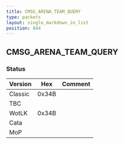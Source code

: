 ```yaml
---
title: CMSG_ARENA_TEAM_QUERY
type: packets
layout: single_markdown_in_list
position: 844
---
```


## CMSG_ARENA_TEAM_QUERY

### Status

Version    | Hex        | Comment
---------- | ---------- | ---------- 
Classic    | 0x34B      | 
TBC        |            | 
WotLK      | 0x34B      | 
Cata       |            | 
MoP        |            | 